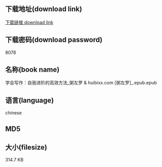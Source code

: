 ## 下载地址(download link)
[下载链接 download link](https://voluble-croquembouche-d321dc.netlify.app/?s=%E5%AD%A6%E4%BC%9A%E5%86%99%E4%BD%9C%EF%BC%9A%E8%87%AA%E6%88%91%E8%BF%9B%E9%98%B6%E7%9A%84%E9%AB%98%E6%95%88%E6%96%B9%E6%B3%95_%E7%B2%A5%E5%B7%A6%E7%BD%97+%26+huibixx.com+%5B%E7%B2%A5%E5%B7%A6%E7%BD%97%5D_.epub)

## 下载密码(download password)
8078

## 名称(book name)
学会写作：自我进阶的高效方法_粥左罗 & huibixx.com [粥左罗]_.epub.epub

## 语言(language)
chinese

## MD5


## 大小(filesize)
314.7 KB
